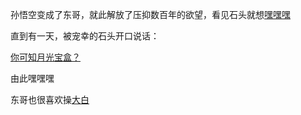 孙悟空变成了东哥，就此解放了压抑数百年的欲望，看见石头就想[嘿嘿嘿](https://youtu.be/_7-e7DsUgUs)

直到有一天，被宠幸的石头开口说话：

[你可知月光宝盒？](../Xinyang/MyLoveStory.md)

由此嘿嘿嘿

东哥也很喜欢操[大白](../Baymax/Baymax.md)
